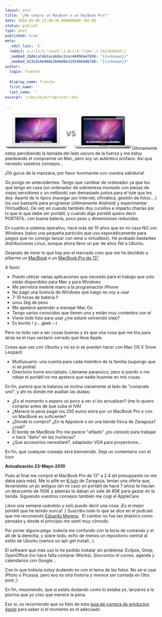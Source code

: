 ```yaml
---
layout: post
title: "¿Me compro un MacBook o un MacBook Pro?"
date: 2010-05-06 23:48:46.000000000 +02:00
status: publish
type: post
published: true
meta:
  _edit_last: '2'
  reddit: a:2:{s:5:"count";i:0;s:4:"time";i:1411826363;}
  _oembed_28d4ca7eb1ace6dec2cec4409da47836: "{{unknown}}"
  _oembed_413a3e4e966e3b60d8e319246b9d67d6: "{{unknown}}"
author:
  login: francho

  display_name: francho
  first_name: ''
  last_name: ''
excerpt: !ruby/object:Hpricot::Doc

---
```

![macbooks](/assets/macbooks1.jpg "macbooks")Últimamente estoy percibiendo la llamada del lado oscuro de la fuerza y me estoy planteando el comprarme un Mac, pero soy un auténtico profano. Así que necesito vuestros consejos...

¡Oh gurus de la manzana, por favor iluminarme con vuestra sabiduría!

Os pongo en antecedentes: Tengo que cambiar de ordenador ya que los que tengo en casa (un ordenador de sobremesa montado con piezas de viejos servidores y un netbook) van demasiado justos para el tute que les doy. Aparte de lo típico (navegar por Internet, ofimática, gestión de fotos....) los uso bastante para programar (últimamente Android) y experimentar (VirtualBox). De vez en cuando también doy cursillos e imparto charlas por lo que lo que debe ser portátil, y cuando digo portátil quiero decir PORTÁTIL: con buena batería, poco peso y dimensiones reducidas.

En cuanto a sistema operativo, hace más de 10 años que en mi casa NO uso Windows (salvo una pequeña partición que uso esporádicamente para juegos que no consigo lanzar con wine o virtualbox). He probado bastantes distribuciones Linux, aunque ahora llevo un par de años fiel a Ubuntu.

Después de mirar lo que hay por el mercado creo que me he decidido a pillarme un [MacBook](http://store.apple.com/es/browse/home/shop_mac/family/macbook?mco=MTM3NDcyODY) o un [MacBook Pro de 13"](http://store.apple.com/es/browse/home/shop_mac/family/macbook_pro?mco=MTM3NDc0NDI)

A favor:

*   Puedo utilizar varias aplicaciones que necesito para el trabajo que solo están disponibles para Mac y para Windows
*   Me permitirá meterle mano a la programación iPhone
*   No pago una licencia de Windows que luego no voy a usar
*   7-10 horas de batería !!
*   unos 2kg de peso
*   Me apetece aprender a manejar Mac Os
*   Tengo varios conocidos que tienen uno y están muy contentos con el
*   Viene todo listo para usar ¿me estaré volviendo viejo?
*   Es bonito ! y... geek ;-)

Pero no todo van a ser cosas buenas y es que una cosa que me tira para atrás es el royo sectario cerrado que lleva Apple.

Cosas que uso con Ubuntu y no se si se pueden hacer con Mac OS X Snow Leopard:

*   Multiusuario: una cuenta para cada miembro de la familia (supongo que si se podrá)
*   Directorio home encriptado. Llámame paranoico, pero si pierdo o me roban el portátil no me apetece que nadie husmee en mis cosas.

En fin, parece que la balanza se inclina claramente al lado de "comprate uno", y ahí es donde me asaltan las dudas:

*   ¿Es el momento o espero un poco a ver si los actualizan? (me lo quiero comprar antes de que suba el IVA)
*   ¿Merece la pena pagar los 200 euros extra por un MacBook Pro o con un MacBook es suficiente?
*   ¿Donde lo compro? ¿En la Appstore o en una tienda física de Zaragoza? ¿cual?
*   El borde de MacBook Pro me parece "afilado" ¿es cómodo para trabajar o hace "daño" en las muñecas?
*   ¿Que accesorios necesitaré?, adaptador VGA para proyectores...

En fin, que cualquier consejo será bienvenido. Deja un comentario con el tuyo

**Actualización 23-Mayo-2010**

Pués al final me compré el MacBook Pro de 13" a 2.4 (el presupuesto no me daba para más). Me lo pillé en [K-tuin](http://www.k-tuin.com/) de Zaragoza, tenían una oferta que, llevándoles un pc antiguo (en mi caso un portátil de hace 7 años) te hacían un descuento de 100€ y además te daban un vale de 60€ para gastar en la tienda. Siguiendo vuestros consejos también me cogí el AppleCare.

Llevo una semana usándolo y solo puedo decir una cosa: ¡Es el mejor portátil que he tenido nunca! :) Suscribo todo lo que se dice en el podcast que me recomendó [Eduardo Moreno](http://twitter.com/eduardofilo).  El cambio no fue tan drástico como pensaba y desde el principio me sentí muy cómodo.

Por poner alguna pega: todavía me confundo con la tecla de comando y el alt de la derecha, y sobre todo, echo de menos un repositorio central al estilo de Ubuntu (vamos un apt-get install...).

El software que más uso lo he podido instalar sin problema: Eclipse, Gimp, OpenOffice (no hace falta comprar iWorks). Sincronizo el correo, agenda y calendarios con Google...

Con lo que todavía estoy dudando es con el tema de las fotos. No sé si usar iPhoto o Picassa, pero eso es otra historia y merece ser contada en Otro post ;)

En fin, resumiendo, que si estáis dudando como lo estaba yo, lanzaros a la piscina que yo creo que merece la pena.

Eso si, os recomiendo que os fieis de esta [guia de compra de productos Apple](http://buyersguide.macrumors.com/#Mac) para saber si el momento es el adecuado
